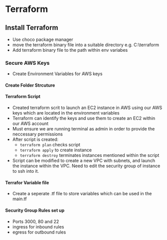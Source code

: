 # Terraform
## Install Terraform
* Use choco package manager
* move the terraform binary file into a suitable directory e.g. C:\terraform
* Add terraform binary file to the path within env variabes

### Secure AWS Keys
* Create Environment Variables for AWS keys

#### Create Folder Strcuture

#### Terraform Script 
* Created terraform scrit to launch an EC2 instance in AWS using our AWS keys which are located in the environment variables
* Terraform can identify the keys and use them to create an EC2 within our AWS account 
* Must ensure we are running terminal as admin in order to provide the neccessary permissions
* After script is created:
    - `terraform plan` checks script 
    - `terraform apply` to create instance
    - `terraform destroy` terminates instances mentioned within the script
* Script can be modified to create a new VPC with subnets, and launch the instance within the VPC. Need to edit the security group of instance to ssh into it. 

#### Terrafor Variable file 
* Create a seperate .tf file to store variables which can be used in the main.tf

#### Security Group Rules set up
* Ports 3000, 80 and 22
* ingress for inbound rules 
* egress for outbound rules

#### 